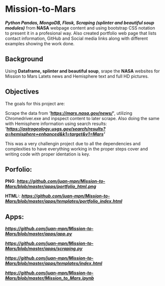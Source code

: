# Mission-to-Mars
**_Python Pandas, MongoDB,  Flask, Scraping (splinter and beautiful soup modules)_** from **NASA** webpage content and using bootstrap CSS notation to present it in a profesional way. Also created portfolio web page that lists contact information, GitHub and Social media links along with different examples showing the work done. 

## Background
Using **Dataframe, splinter and beautiful soup**, srape the **NASA** websites for Mission to Mars Latets news and Hemisphere text and full HD pictures.

## Objectives 
The goals for this project are:

Scrape the data from **_'https://mars.nasa.gov/news/'_**, utilizing Chromedriver.exe and inpspect content to later scrape. Also doing the same with Hemisphere information using search results: **_'https://astrogeology.usgs.gov/search/results?q=hemisphere+enhanced&k1=target&v1=Mars'_**

This was a very challengin project due to all the dependencies and complexities to have everything working in the proper steps cover and writing code with proper identation is key. 

## **Porfolio:**
**PNG**:
**_https://github.com/juan-mpn/Mission-to-Mars/blob/master/apps/portfolio_html.png_**

**HTML:**:
**_https://github.com/juan-mpn/Mission-to-Mars/blob/master/apps/templates/portfolio_index.html_**

## **Apps:**
**_https://github.com/juan-mpn/Mission-to-Mars/blob/master/apps/app.py_**

**_https://github.com/juan-mpn/Mission-to-Mars/blob/master/apps/scraping.py_**

**_https://github.com/juan-mpn/Mission-to-Mars/blob/master/apps/templates/index.html_**

**_https://github.com/juan-mpn/Mission-to-Mars/blob/master/Mission_to_Mars.ipynb_**







